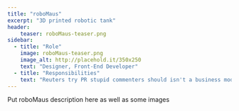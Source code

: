 ```yaml
---
title: "roboMaus"
excerpt: "3D printed robotic tank"
header:
    teaser: roboMaus-teaser.png
sidebar:
  - title: "Role"
    image: roboMaus-teaser.png
    image_alt: http://placehold.it/350x250
    text: "Designer, Front-End Developer"
  - title: "Responsibilities"
    text: "Reuters try PR stupid commenters should isn't a business model"
---
```


Put roboMaus description here as well as some images